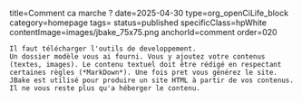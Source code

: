 title=Comment ca marche ? 
date=2025-04-30
type=org_openCiLife_block
category=homepage
tags=
status=published
specificClass=hpWhite
contentImage=images/jbake_75x75.png
anchorId=comment
order=020
~~~~~~
Il faut télécharger l'outils de developpement.
Un dossier modèle vous ai fourni. Vous y ajoutez votre contenus (textes, images). Le contenu textuel doit être rédigé en respectant certaines règles (*MarkDown*). Une fois pret vous générez le site. JBake est utilisé pour produire un site HTML à partir de vos contenus.
Il ne vous reste plus qu'a héberger le contenu.